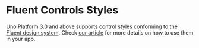 # Fluent Controls Styles

Uno Platform 3.0 and above supports control styles conforming to the [Fluent design system](https://www.microsoft.com/design/fluent).
Check [our article](https://platform.uno/docs/articles/features/fluent-styles.html) for more details on how to use them in your app.